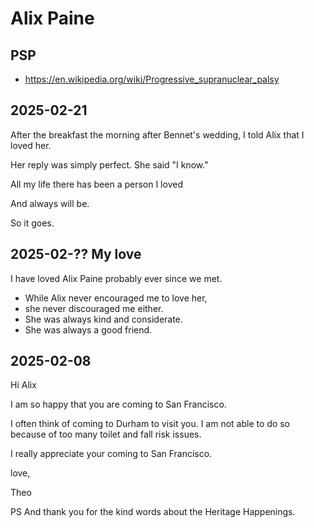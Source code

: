 # Alix Paine

## PSP

* https://en.wikipedia.org/wiki/Progressive_supranuclear_palsy


## 2025-02-21

After the breakfast the morning after Bennet's wedding, I told Alix that I loved her.

Her reply was simply perfect. She said "I know."

All my life there has been a person I loved

And always will be.

So it goes.


## 2025-02-??  My love

I have loved Alix Paine probably ever since we met.

* While Alix never encouraged me to love her, 
* she never discouraged me either. 
* She was always kind and considerate. 
* She was always a good friend.


## 2025-02-08

Hi Alix

I am so happy that you are coming to San Francisco.

I often think of coming to Durham to visit you. I am not able to do so because of too many toilet and fall risk issues.

I really appreciate your coming to San Francisco.

love,

Theo

PS And thank you for the kind words about the Heritage Happenings.